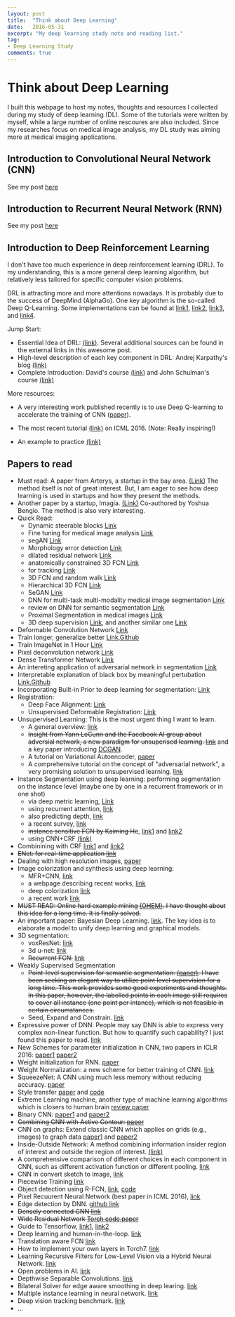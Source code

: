 ```yaml
---
layout: post
title:  "Think about Deep Learning"
date:   2016-05-31
excerpt: "My deep learning study note and reading list."
tag:
- Deep Learning Study
comments: true
---
```


# Think about Deep Learning 

I built this webpage to host my notes, thoughts and resources I collected during my study of deep learning (DL). Some of the tutorials were written by myself, while a large number of online rescoures are also included. Since my researches focus on medical image analysis, my DL study was aiming more at medical imaging applications. 

## Introduction to Convolutional Neural Network (CNN)

See my post [here](https://docs.google.com/a/nd.edu/presentation/d/1TMbLXgk1oF8YUJYkX1zXPAmr7L4e24XIuk8Gz370ShM/present?usp=sharing) 

## Introduction to Recurrent Neural Network (RNN)

See my post [here](http://www3.nd.edu/~jchen16/2016-04-26-introduction-to-rnn.html)

## Introduction to Deep Reinforcement Learning 

I don't have too much experience in deep reinforcement learning (DRL). To my understanding, this is a more general deep learning algorithm, but relatively less tailored for specific computer vision problems. 

DRL is attracting more and more attentions nowadays. It is probably due to the success of DeepMind (AlphaGo). One key algorithm is the so-called Deep Q-Learning. Some implementations can be found at [link1](https://github.com/tambetm/DeepMind-Atari-Deep-Q-Learner), [link2](https://github.com/SeanNaren/TorchQLearningExample), [link3](https://github.com/kuz/DeepMind-Atari-Deep-Q-Learner), and [link4](https://github.com/iassael/torch-bootstrapped-dqn).

Jump Start:

* Essential Idea of DRL: [(link)](https://www.nervanasys.com/demystifying-deep-reinforcement-learning/). Several additional sources can be found in the external links in this awesome post.
* High-level description of each key component in DRL: Andrej Karpathy's blog [(link)](http://karpathy.github.io/2016/05/31/rl/)
* Complete Introduction: David's course [(link)](http://www0.cs.ucl.ac.uk/staff/d.silver/web/Teaching.html) and John Schulman's course [(link)](http://rll.berkeley.edu/deeprlcourse/#syllabus) 


More resources: 

* A very interesting work published recently is to use Deep Q-learning to accelerate the training of CNN ([paper](http://arxiv.org/abs/1606.01467)).
 
* The most recent tutorial [(link)](http://icml.cc/2016/tutorials/deep_rl_tutorial.pdf) on ICML 2016. (Note: Really inspiring!)

* An example to practice [(link)](https://jaromiru.com/2016/10/03/lets-make-a-dqn-implementation/)

## Papers to read

* Must read: A paper from Arterys, a startup in the bay area. [(Link)](https://arxiv.org/abs/1704.04296) The method itself is not of great interest. But, I am eager to see how deep learning is used in startups and how they present the methods. 
* Another paper by a startup, Imagia. [(Link)](https://arxiv.org/abs/1702.05174) Co-authored by Yoshua Bengio. The method is also very interesting.  
* Quick Read:
	* Dynamic steerable blocks [Link](https://arxiv.org/abs/1706.00598) 
	* Fine tuning for medical image analysis [Link](https://arxiv.org/abs/1706.00712)
	* segAN [Link](https://arxiv.org/abs/1706.01805)
	* Morphology error detection [Link](https://arxiv.org/abs/1705.10882)
	* dilated residual network [Link](https://arxiv.org/abs/1705.09914)
	* anatomically constrained 3D FCN [Link](https://arxiv.org/abs/1705.08302)
	* for tracking [Link](https://arxiv.org/abs/1705.06368)
	* 3D FCN and random walk [Link](https://arxiv.org/abs/1704.06544)
	* Hierarchical 3D FCN [Link](https://arxiv.org/abs/1704.06382)
	* SeGAN [Link](https://arxiv.org/abs/1703.10239)
	* DNN for multi-task multi-modality medical image segmentation [Link](https://arxiv.org/abs/1704.03379)
	* review on DNN for semantic segmentation [Link](https://arxiv.org/abs/1704.06857)
	* Proximal Segmentation in medical images [Link](https://arxiv.org/abs/1704.06176)
	* 3D deep supervision [Link](https://arxiv.org/abs/1607.00582), and another similar one [Link](https://arxiv.org/abs/1706.01148)
* Deformable Convolution Network [Link](https://arxiv.org/abs/1703.06211)
* Train longer, generalize better [Link](https://arxiv.org/abs/1705.08741),[Github](https://github.com/eladhoffer/bigBatch)
* Train ImageNet in 1 Hour [Link](https://research.fb.com/publications/ImageNet1kIn1h/)
* Pixel deconvolution network [Link](https://arxiv.org/abs/1705.06820)
* Dense Transformer Network [Link](https://arxiv.org/abs/1705.08881)
* An intereting application of adversarial network in segmentation [Link](https://arxiv.org/abs/1704.05712)
* Interpretable explanation of black box by meaningful pertubation [Link](https://arxiv.org/abs/1704.03296),[Github](https://github.com/jacobgil/pytorch-explain-black-box)
* Incorporating Built-in Prior to deep learning for segmentation: [Link](https://arxiv.org/abs/1706.02189)
* Registration: 
	* Deep Face Alignment: [Link](https://arxiv.org/abs/1706.01789)
	* Unsupervised Deformable Registration: [Link](https://arxiv.org/abs/1704.06065)
* Unsupervised Learning: This is the most urgent thing I want to learn. 
	* A general overview: [link](https://culurciello.github.io//tech/2016/06/10/unsup.html)
	* ~~Insight from Yann LeCunn and the Facebook AI group about adversial network, a new paradigm for unsuperised learning. [link](https://code.facebook.com/posts/1587249151575490/a-path-to-unsupervised-learning-through-adversarial-networks/)~~ and a key paper introducing [DCGAN](http://arxiv.org/abs/1511.06434).  
	* A tutorial on Variational Autoencoder, [paper](http://arxiv.org/abs/1606.05908)
	* A comprehensive tutorial on the concept of "adversarial network", a very promising solution to unsupervised learning. [link](https://ishmaelbelghazi.github.io/ALI/)
* Instance Segmentation using deep learning: performing segmentation on the instance level (maybe one by one in a recurrent framework or in one shot)
	* via deep metric learning, [Link](https://arxiv.org/abs/1703.10277)
	* using recurrent attention, [link](http://arxiv.org/abs/1605.09410)
	* also predicting depth, [link](http://arxiv.org/abs/1604.05096)
	* a recent survey, [link](http://arxiv.org/abs/1602.06541)
	* ~~instance sensitive FCN by Kaiming He~~, [link1](http://arxiv.org/abs/1603.08678) and [link2](http://arxiv.org/abs/1512.04412)
	* using CNN+CRF [(link)](http://www.robots.ox.ac.uk/~tvg/publications/2016/InstanceSegmentation.pdf)
* Combinining with CRF [link1](https://arxiv.org/abs/1412.7062) and [link2](http://arxiv.org/abs/1511.03328)
* ~~ENet: for real-time application [link](https://arxiv.org/abs/1606.02147)~~
* Dealing with high resolution images, [paper](http://arxiv.org/abs/1606.02585v1)
* Image colorization and syhthesis using deep learning:
	* MFR+CNN, [link](http://arxiv.org/pdf/1601.04589v1.pdf)
	* a webpage describing recent works, [link](http://richzhang.github.io/colorization/)
	* deep colorization [link](http://www.cs.cityu.edu.hk/~qiyang/publications/iccv-15.pdf)
	* a recent work [link](http://arxiv.org/pdf/1603.08511.pdf)
* ~~MUST READ: Online hard example mining [(OHEM)](https://arxiv.org/pdf/1604.03540v1.pdf). I have thought about this idea for a long time. It is finally solved.~~ 
* An important paper: Bayesian Deep Learning. [link](http://arxiv.org/pdf/1608.06884.pdf). The key idea is to elaborate a model to unify deep learning and graphical models.
* 3D segmentation:
	* voxResNet: [link](https://arxiv.org/abs/1608.05895)
	* 3d u-net: [link](https://arxiv.org/abs/1606.06650)
	* ~~Recurrent FCN:~~ [link](https://arxiv.org/abs/1608.03974)
* Weakly Supervised Segmentation
	* ~~Point-level supervision for semantic segmentation: [(paper)](http://arxiv.org/abs/1506.02106). I have been seeking an elegant way to utilize point level supervision for a long time. This work provides some good experiments and thoughts. In this paper, however, the labelled points in each image still requires to cover all instance (one point per intance), which is not feasible in certain circumstances.~~   
	* Seed, Expand and Constrain. [link](https://arxiv.org/abs/1603.06098)
* Expressive power of DNN: People may say DNN is able to express very complex non-linear function. But how to quantify such capability? I just found this paper to read. [link](http://arxiv.org/abs/1606.05336) 
* New Schemes for parameter initialization in CNN, two papers in ICLR 2016: [paper1](http://arxiv.org/pdf/1511.06856v2.pdf) [paper2](http://arxiv.org/pdf/1511.06422v7.pdf)
* Weight initialization for RNN. [paper](https://arxiv.org/abs/1511.03771)
* Weight Normalization: a new scheme for better training of CNN. [link](https://arxiv.org/pdf/1602.07868.pdf)
* SqueezeNet: A CNN using much less memory without reducing accuracy. [paper](http://arxiv.org/abs/1602.07360)
* Style transfer [paper](http://arxiv.org/abs/1508.06576) and [code](https://github.com/fzliu/style-transfer)
* Extreme Learning machine, another type of machine learning algorithms which is closers to human brain [review paper](http://www.sciencedirect.com/science/article/pii/S0893608014002214)
* Binary CNN: [paper1](http://arxiv.org/abs/1511.00363) and [paper2](http://arxiv.org/abs/1603.05279)
* ~~Combining CNN with Active Contour: [paper](http://arxiv.org/pdf/1607.05074v1.pdf)~~
* CNN on graphs: Extend classic CNN which applies on grids (e.g., images) to graph data [paper1](http://arxiv.org/abs/1605.05273) and [paper2](http://arxiv.org/abs/1506.05163)
* Inside-Outside Network: A method combining information insider region of interest and outside the region of interest. [(link)](http://arxiv.org/abs/1512.04143)
* A comprehensive comparison of different choices in each component in CNN, such as different activation function or different pooling. [link](http://arxiv.org/abs/1606.02228)
* CNN in convert sketch to image, [link](https://arxiv.org/abs/1606.03073)
* Piecewise Training [link](http://arxiv.org/abs/1504.01013)
* Object detection using R-FCN, [link](https://arxiv.org/abs/1605.06409), [code](https://github.com/daijifeng001/R-FCN)
* Pixel Recuurent Neural Network (best paper in ICML 2016), [link](http://arxiv.org/abs/1601.06759?url_type=39&object_type=webpage&pos=1)
* Edge detection by DNN. [github link](https://github.com/s9xie/hed/blob/master/README.md)
* ~~Densely connected CNN [link](http://arxiv.org/pdf/1608.06993.pdf)~~
* ~~Wide Residual Network [Torch code](https://github.com/szagoruyko/wide-residual-networks),[paper](http://arxiv.org/abs/1605.07146)~~
* Guide to Tensorflow, [link1](https://www.oreilly.com/learning/hello-tensorflow), [link2](https://www.oreilly.com/learning/hello-tensorflow)
* Deep learning and human-in-the-loop. [link](https://blogs.technet.microsoft.com/machinelearning/2016/10/17/the-power-of-human-in-the-loop-combine-human-intelligence-with-machine-learning/)
* Translation aware FCN [link](https://github.com/daijifeng001/TA-FCN)
* How to implement your own layers in Torch7. [link](https://web.archive.org/web/20160104174845/http://code.madbits.com/wiki/doku.php?id=tutorial_morestuff)
* Learning Recursive Filters for Low-Level Vision via a Hybrid Neural Network. [link](http://www.sifeiliu.net/linear-rnn)
* Open problems in AI. [link](http://ai-on.org)
* Depthwise Separable Convolutions. [link](https://arxiv.org/abs/1610.02357)
* Bilateral Solver for edge aware smoothing in deep learing. [link](https://arxiv.org/abs/1511.03296)
* Multiple instance learning in neural network. [link](https://arxiv.org/abs/1610.02501)
* Deep vision tracking benchmark. [link](https://github.com/foolwood/benchmark_results)
* ...





